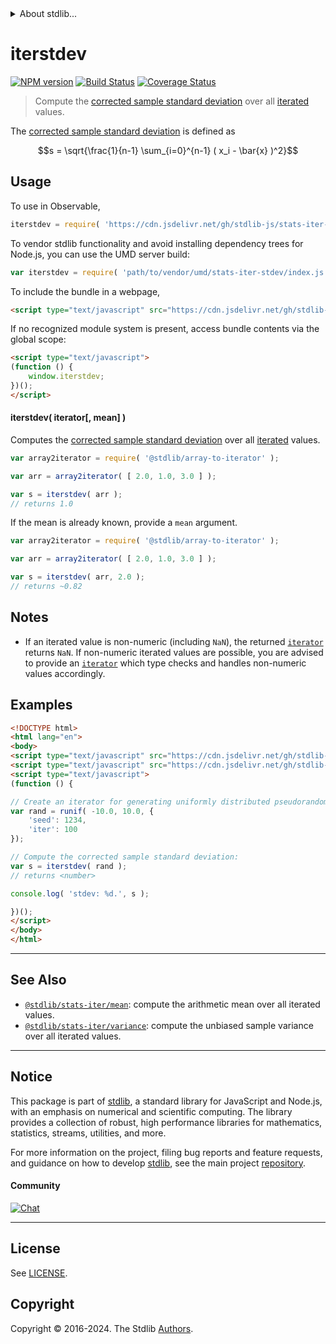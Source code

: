 <!--

@license Apache-2.0

Copyright (c) 2019 The Stdlib Authors.

Licensed under the Apache License, Version 2.0 (the "License");
you may not use this file except in compliance with the License.
You may obtain a copy of the License at

   http://www.apache.org/licenses/LICENSE-2.0

Unless required by applicable law or agreed to in writing, software
distributed under the License is distributed on an "AS IS" BASIS,
WITHOUT WARRANTIES OR CONDITIONS OF ANY KIND, either express or implied.
See the License for the specific language governing permissions and
limitations under the License.

-->


<details>
  <summary>
    About stdlib...
  </summary>
  <p>We believe in a future in which the web is a preferred environment for numerical computation. To help realize this future, we've built stdlib. stdlib is a standard library, with an emphasis on numerical and scientific computation, written in JavaScript (and C) for execution in browsers and in Node.js.</p>
  <p>The library is fully decomposable, being architected in such a way that you can swap out and mix and match APIs and functionality to cater to your exact preferences and use cases.</p>
  <p>When you use stdlib, you can be absolutely certain that you are using the most thorough, rigorous, well-written, studied, documented, tested, measured, and high-quality code out there.</p>
  <p>To join us in bringing numerical computing to the web, get started by checking us out on <a href="https://github.com/stdlib-js/stdlib">GitHub</a>, and please consider <a href="https://opencollective.com/stdlib">financially supporting stdlib</a>. We greatly appreciate your continued support!</p>
</details>

# iterstdev

[![NPM version][npm-image]][npm-url] [![Build Status][test-image]][test-url] [![Coverage Status][coverage-image]][coverage-url] <!-- [![dependencies][dependencies-image]][dependencies-url] -->

> Compute the [corrected sample standard deviation][sample-stdev] over all [iterated][mdn-iterator-protocol] values.

<section class="intro">

The [corrected sample standard deviation][sample-stdev] is defined as

<!-- <equation class="equation" label="eq:corrected_sample_standard_deviation" align="center" raw="s = \sqrt{\frac{1}{n-1} \sum_{i=0}^{n-1} ( x_i - \bar{x} )^2}" alt="Equation for the corrected sample standard deviation."> -->

```math
s = \sqrt{\frac{1}{n-1} \sum_{i=0}^{n-1} ( x_i - \bar{x} )^2}
```

<!-- <div class="equation" align="center" data-raw-text="s = \sqrt{\frac{1}{n-1} \sum_{i=0}^{n-1} ( x_i - \bar{x} )^2}" data-equation="eq:corrected_sample_standard_deviation">
    <img src="https://cdn.jsdelivr.net/gh/stdlib-js/stdlib@03e3798c09b1c8873fbc09a227eb8c7e88d0b985/lib/node_modules/@stdlib/stats/iter/stdev/docs/img/equation_corrected_sample_standard_deviation.svg" alt="Equation for the corrected sample standard deviation.">
    <br>
</div> -->

<!-- </equation> -->

</section>

<!-- /.intro -->

<!-- Package usage documentation. -->



<section class="usage">

## Usage

To use in Observable,

```javascript
iterstdev = require( 'https://cdn.jsdelivr.net/gh/stdlib-js/stats-iter-stdev@umd/browser.js' )
```

To vendor stdlib functionality and avoid installing dependency trees for Node.js, you can use the UMD server build:

```javascript
var iterstdev = require( 'path/to/vendor/umd/stats-iter-stdev/index.js' )
```

To include the bundle in a webpage,

```html
<script type="text/javascript" src="https://cdn.jsdelivr.net/gh/stdlib-js/stats-iter-stdev@umd/browser.js"></script>
```

If no recognized module system is present, access bundle contents via the global scope:

```html
<script type="text/javascript">
(function () {
    window.iterstdev;
})();
</script>
```

#### iterstdev( iterator\[, mean] )

Computes the [corrected sample standard deviation][sample-stdev] over all [iterated][mdn-iterator-protocol] values.

```javascript
var array2iterator = require( '@stdlib/array-to-iterator' );

var arr = array2iterator( [ 2.0, 1.0, 3.0 ] );

var s = iterstdev( arr );
// returns 1.0
```

If the mean is already known, provide a `mean` argument.

```javascript
var array2iterator = require( '@stdlib/array-to-iterator' );

var arr = array2iterator( [ 2.0, 1.0, 3.0 ] );

var s = iterstdev( arr, 2.0 );
// returns ~0.82
```

</section>

<!-- /.usage -->

<!-- Package usage notes. Make sure to keep an empty line after the `section` element and another before the `/section` close. -->

<section class="notes">

## Notes

-   If an iterated value is non-numeric (including `NaN`), the returned [`iterator`][mdn-iterator-protocol] returns `NaN`. If non-numeric iterated values are possible, you are advised to provide an [`iterator`][mdn-iterator-protocol] which type checks and handles non-numeric values accordingly.

</section>

<!-- /.notes -->

<!-- Package usage examples. -->

<section class="examples">

## Examples

<!-- eslint no-undef: "error" -->

```html
<!DOCTYPE html>
<html lang="en">
<body>
<script type="text/javascript" src="https://cdn.jsdelivr.net/gh/stdlib-js/random-iter-uniform@umd/browser.js"></script>
<script type="text/javascript" src="https://cdn.jsdelivr.net/gh/stdlib-js/stats-iter-stdev@umd/browser.js"></script>
<script type="text/javascript">
(function () {

// Create an iterator for generating uniformly distributed pseudorandom numbers:
var rand = runif( -10.0, 10.0, {
    'seed': 1234,
    'iter': 100
});

// Compute the corrected sample standard deviation:
var s = iterstdev( rand );
// returns <number>

console.log( 'stdev: %d.', s );

})();
</script>
</body>
</html>
```

</section>

<!-- /.examples -->

<!-- Section to include cited references. If references are included, add a horizontal rule *before* the section. Make sure to keep an empty line after the `section` element and another before the `/section` close. -->

<section class="references">

</section>

<!-- /.references -->

<!-- Section for related `stdlib` packages. Do not manually edit this section, as it is automatically populated. -->

<section class="related">

* * *

## See Also

-   <span class="package-name">[`@stdlib/stats-iter/mean`][@stdlib/stats/iter/mean]</span><span class="delimiter">: </span><span class="description">compute the arithmetic mean over all iterated values.</span>
-   <span class="package-name">[`@stdlib/stats-iter/variance`][@stdlib/stats/iter/variance]</span><span class="delimiter">: </span><span class="description">compute the unbiased sample variance over all iterated values.</span>

</section>

<!-- /.related -->

<!-- Section for all links. Make sure to keep an empty line after the `section` element and another before the `/section` close. -->


<section class="main-repo" >

* * *

## Notice

This package is part of [stdlib][stdlib], a standard library for JavaScript and Node.js, with an emphasis on numerical and scientific computing. The library provides a collection of robust, high performance libraries for mathematics, statistics, streams, utilities, and more.

For more information on the project, filing bug reports and feature requests, and guidance on how to develop [stdlib][stdlib], see the main project [repository][stdlib].

#### Community

[![Chat][chat-image]][chat-url]

---

## License

See [LICENSE][stdlib-license].


## Copyright

Copyright &copy; 2016-2024. The Stdlib [Authors][stdlib-authors].

</section>

<!-- /.stdlib -->

<!-- Section for all links. Make sure to keep an empty line after the `section` element and another before the `/section` close. -->

<section class="links">

[npm-image]: http://img.shields.io/npm/v/@stdlib/stats-iter-stdev.svg
[npm-url]: https://npmjs.org/package/@stdlib/stats-iter-stdev

[test-image]: https://github.com/stdlib-js/stats-iter-stdev/actions/workflows/test.yml/badge.svg?branch=v0.2.2
[test-url]: https://github.com/stdlib-js/stats-iter-stdev/actions/workflows/test.yml?query=branch:v0.2.2

[coverage-image]: https://img.shields.io/codecov/c/github/stdlib-js/stats-iter-stdev/main.svg
[coverage-url]: https://codecov.io/github/stdlib-js/stats-iter-stdev?branch=main

<!--

[dependencies-image]: https://img.shields.io/david/stdlib-js/stats-iter-stdev.svg
[dependencies-url]: https://david-dm.org/stdlib-js/stats-iter-stdev/main

-->

[chat-image]: https://img.shields.io/gitter/room/stdlib-js/stdlib.svg
[chat-url]: https://app.gitter.im/#/room/#stdlib-js_stdlib:gitter.im

[stdlib]: https://github.com/stdlib-js/stdlib

[stdlib-authors]: https://github.com/stdlib-js/stdlib/graphs/contributors

[umd]: https://github.com/umdjs/umd
[es-module]: https://developer.mozilla.org/en-US/docs/Web/JavaScript/Guide/Modules

[deno-url]: https://github.com/stdlib-js/stats-iter-stdev/tree/deno
[deno-readme]: https://github.com/stdlib-js/stats-iter-stdev/blob/deno/README.md
[umd-url]: https://github.com/stdlib-js/stats-iter-stdev/tree/umd
[umd-readme]: https://github.com/stdlib-js/stats-iter-stdev/blob/umd/README.md
[esm-url]: https://github.com/stdlib-js/stats-iter-stdev/tree/esm
[esm-readme]: https://github.com/stdlib-js/stats-iter-stdev/blob/esm/README.md
[branches-url]: https://github.com/stdlib-js/stats-iter-stdev/blob/main/branches.md

[stdlib-license]: https://raw.githubusercontent.com/stdlib-js/stats-iter-stdev/main/LICENSE

[sample-stdev]: https://en.wikipedia.org/wiki/Standard_deviation

[mdn-iterator-protocol]: https://developer.mozilla.org/en-US/docs/Web/JavaScript/Reference/Iteration_protocols#The_iterator_protocol

<!-- <related-links> -->

[@stdlib/stats/iter/mean]: https://github.com/stdlib-js/stats-iter-mean/tree/umd

[@stdlib/stats/iter/variance]: https://github.com/stdlib-js/stats-iter-variance/tree/umd

<!-- </related-links> -->

</section>

<!-- /.links -->
